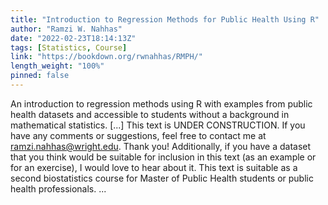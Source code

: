 ```yaml
---
title: "Introduction to Regression Methods for Public Health Using R"
author: "Ramzi W. Nahhas"
date: "2022-02-23T18:14:13Z"
tags: [Statistics, Course]
link: "https://bookdown.org/rwnahhas/RMPH/"
length_weight: "100%"
pinned: false
---
```


An introduction to regression methods using R with examples from public health datasets and accessible to students without a background in mathematical statistics. [...] This text is UNDER CONSTRUCTION. If you have any comments or suggestions, feel free to contact me at ramzi.nahhas@wright.edu. Thank you! Additionally, if you have a dataset that you think would be suitable for inclusion in this text (as an example or for an exercise), I would love to hear about it. This text is suitable as a second biostatistics course for Master of Public Health students or public health professionals. ...
